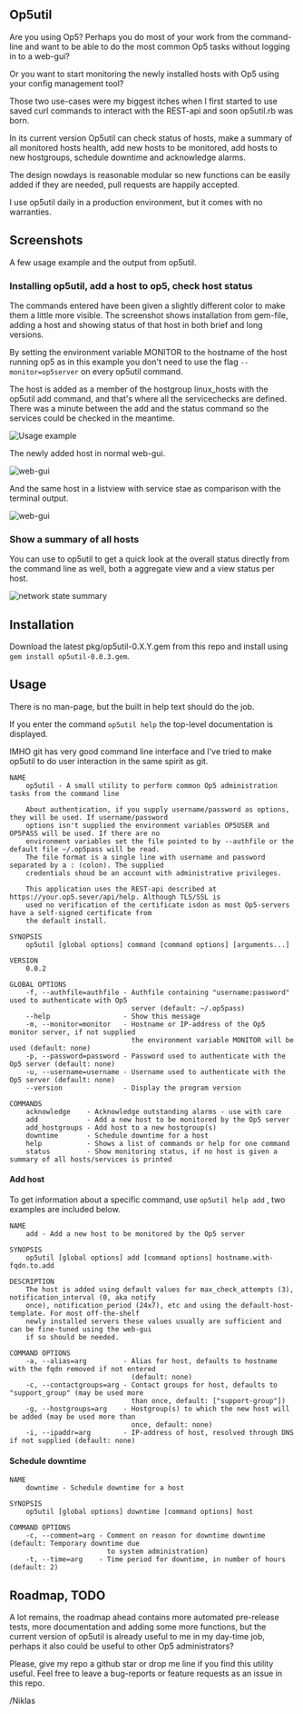 ## Op5util

Are you using Op5? Perhaps you do most of your work from the command-line
and want to be able to do the most common Op5 tasks without logging in
to a web-gui?

Or you want to start monitoring the newly installed hosts with Op5
using your config management tool?

Those two use-cases were my biggest itches when I first started to use
saved curl commands to interact with the REST-api and soon op5util.rb
was born.

In its current version Op5util can check status of hosts, make a
summary of all monitored hosts health, add new hosts to be monitored,
    add hosts to new hostgroups, schedule downtime and acknowledge alarms.

The design nowdays is reasonable modular so new functions can be easily
added if they are needed, pull requests are happily accepted.

I use op5util daily in a production environment, but it comes with no
warranties.

## Screenshots

A few usage example and the output from op5util.

### Installing op5util, add a host to op5, check host status

The commands entered have been given a slightly different color to make them a little more visible.
The screenshot shows installation from gem-file, adding a host and showing status of that host in
both brief and long versions.

By setting the environment variable MONITOR to the hostname of the host running op5 as in this
example you don't need to use the flag ```--monitor=op5server``` on every op5util command.

The host is added as a member of the hostgroup linux_hosts with the op5util add command, and
that's where all the servicechecks are defined. There was a minute between the add and the status
command so the services could be checked in the meantime.

![Usage example](https://raw.githubusercontent.com/np422/Op5util/master/screenshots/usage1_color.png)

The newly added host in normal web-gui.

![web-gui](https://raw.githubusercontent.com/np422/Op5util/master/screenshots/host_op5.png)

And the same host in a listview with service stae as comparison with the terminal output.

![web-gui](https://raw.githubusercontent.com/np422/Op5util/master/screenshots/host_op5_listview.png)

### Show a summary of all hosts

You can use to op5util to get a quick look at the overall status directly from the
command line as well, both a aggregate view and a view status per host.

![network state summary](https://raw.githubusercontent.com/np422/Op5util/master/screenshots/state_summary.png)

## Installation

Download the latest pkg/op5util-0.X.Y.gem from this repo and install using ```gem install op5util-0.0.3.gem```.

## Usage

There is no man-page, but the built in help text should do the job.

If you enter the command ```op5util help``` the top-level documentation is displayed.

IMHO git has very good command line interface and I've tried to make op5util to do user
interaction in the same spirit as git.

``` text
NAME
    op5util - A small utility to perform common Op5 administration tasks from the command line

    About authentication, if you supply username/password as options, they will be used. If username/password
    options isn't supplied the environment variables OP5USER and OP5PASS will be used. If there are no
    environment variables set the file pointed to by --authfile or the default file ~/.op5pass will be read.
    The file format is a single line with username and password separated by a : (colon). The supplied
    credentials shoud be an account with administrative privileges.

    This application uses the REST-api described at https://your.op5.sever/api/help. Although TLS/SSL is
    used no verification of the certificate isdon as most Op5-servers have a self-signed certificate from
    the default install.

SYNOPSIS
    op5util [global options] command [command options] [arguments...]

VERSION
    0.0.2

GLOBAL OPTIONS
    -f, --authfile=authfile - Authfile containing "username:password" used to authenticate with Op5
                              server (default: ~/.op5pass)
    --help                  - Show this message
    -m, --monitor=monitor   - Hostname or IP-address of the Op5 monitor server, if not supplied
                              the environment variable MONITOR will be used (default: none)
    -p, --password=password - Password used to authenticate with the Op5 server (default: none)
    -u, --username=username - Username used to authenticate with the Op5 server (default: none)
    --version               - Display the program version

COMMANDS
    acknowledge    - Acknowledge outstanding alarms - use with care
    add            - Add a new host to be monitored by the Op5 server
    add_hostgroups - Add host to a new hostgroup(s)
    downtime       - Schedule downtime for a host
    help           - Shows a list of commands or help for one command
    status         - Show monitoring status, if no host is given a summary of all hosts/services is printed
```

#### Add host

To get information about a specific command, use ```op5util help add``` , two examples are included below.

``` text
NAME
    add - Add a new host to be monitored by the Op5 server

SYNOPSIS
    op5util [global options] add [command options] hostname.with-fqdn.to.add

DESCRIPTION
    The host is added using default values for max_check_attempts (3), notification_interval (0, aka notify
    once), notification_period (24x7), etc and using the default-host-template. For most off-the-shelf
    newly installed servers these values usually are sufficient and can be fine-tuned using the web-gui
    if so should be needed.

COMMAND OPTIONS
    -a, --alias=arg         - Alias for host, defaults to hostname with the fqdn removed if not entered
                              (default: none)
    -c, --contactgroups=arg - Contact groups for host, defaults to "support_group" (may be used more
                              than once, default: ["support-group"])
    -g, --hostgroups=arg    - Hostgroup(s) to which the new host will be added (may be used more than
                              once, default: none)
    -i, --ipaddr=arg        - IP-address of host, resolved through DNS if not supplied (default: none)
```

#### Schedule downtime

``` text
NAME
    downtime - Schedule downtime for a host

SYNOPSIS
    op5util [global options] downtime [command options] host

COMMAND OPTIONS
    -c, --comment=arg - Comment on reason for downtime downtime (default: Temporary downtime due
                        to system administration)
    -t, --time=arg    - Time period for downtime, in number of hours (default: 2)
```

## Roadmap, TODO

A lot remains, the roadmap ahead contains more automated pre-release tests, more documentation and
adding some more functions, but the current version of op5util is already useful to me in my
day-time job, perhaps it also could be useful to other Op5 administrators?

Please, give my repo a github star or drop me line if you find this utility useful. Feel
free to leave a bug-reports or feature requests as an issue in this repo.

/Niklas
